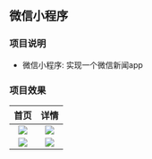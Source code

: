 ## 微信小程序

### 项目说明

* 微信小程序: 实现一个微信新闻app

### 项目效果

首页            |  详情
:-------------------------:|:-------------------------:
![](https://user-images.githubusercontent.com/20694238/59890837-6282d700-9405-11e9-95ce-8273c140082b.PNG)  |  ![](https://user-images.githubusercontent.com/20694238/59890840-631b6d80-9405-11e9-9b0c-48dd043d434e.PNG)
![](https://user-images.githubusercontent.com/20694238/60524145-9ec80880-9d1e-11e9-850a-3b3bf9cbb8c7.png)  | ![](https://user-images.githubusercontent.com/20694238/59890842-644c9a80-9405-11e9-9b8b-e0bab3b3b470.PNG)

